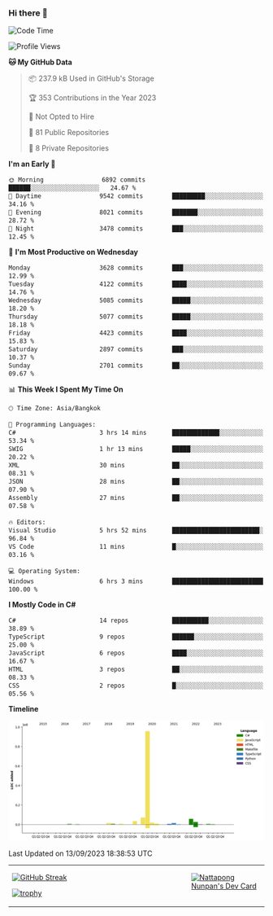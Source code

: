 ### Hi there 👋

<!--START_SECTION:waka-->
![Code Time](http://img.shields.io/badge/Code%20Time-725%20hrs%2015%20mins-blue)

![Profile Views](http://img.shields.io/badge/Profile%20Views-0-blue)

**🐱 My GitHub Data** 

> 📦 237.9 kB Used in GitHub's Storage 
 > 
> 🏆 353 Contributions in the Year 2023
 > 
> 🚫 Not Opted to Hire
 > 
> 📜 81 Public Repositories 
 > 
> 🔑 8 Private Repositories 
 > 
**I'm an Early 🐤** 

```text
🌞 Morning                6892 commits        ██████░░░░░░░░░░░░░░░░░░░   24.67 % 
🌆 Daytime                9542 commits        █████████░░░░░░░░░░░░░░░░   34.16 % 
🌃 Evening                8021 commits        ███████░░░░░░░░░░░░░░░░░░   28.72 % 
🌙 Night                  3478 commits        ███░░░░░░░░░░░░░░░░░░░░░░   12.45 % 
```
📅 **I'm Most Productive on Wednesday** 

```text
Monday                   3628 commits        ███░░░░░░░░░░░░░░░░░░░░░░   12.99 % 
Tuesday                  4122 commits        ████░░░░░░░░░░░░░░░░░░░░░   14.76 % 
Wednesday                5085 commits        █████░░░░░░░░░░░░░░░░░░░░   18.20 % 
Thursday                 5077 commits        █████░░░░░░░░░░░░░░░░░░░░   18.18 % 
Friday                   4423 commits        ████░░░░░░░░░░░░░░░░░░░░░   15.83 % 
Saturday                 2897 commits        ███░░░░░░░░░░░░░░░░░░░░░░   10.37 % 
Sunday                   2701 commits        ██░░░░░░░░░░░░░░░░░░░░░░░   09.67 % 
```


📊 **This Week I Spent My Time On** 

```text
🕑︎ Time Zone: Asia/Bangkok

💬 Programming Languages: 
C#                       3 hrs 14 mins       █████████████░░░░░░░░░░░░   53.34 % 
SWIG                     1 hr 13 mins        █████░░░░░░░░░░░░░░░░░░░░   20.22 % 
XML                      30 mins             ██░░░░░░░░░░░░░░░░░░░░░░░   08.31 % 
JSON                     28 mins             ██░░░░░░░░░░░░░░░░░░░░░░░   07.90 % 
Assembly                 27 mins             ██░░░░░░░░░░░░░░░░░░░░░░░   07.58 % 

🔥 Editors: 
Visual Studio            5 hrs 52 mins       ████████████████████████░   96.84 % 
VS Code                  11 mins             █░░░░░░░░░░░░░░░░░░░░░░░░   03.16 % 

💻 Operating System: 
Windows                  6 hrs 3 mins        █████████████████████████   100.00 % 
```

**I Mostly Code in C#** 

```text
C#                       14 repos            ██████████░░░░░░░░░░░░░░░   38.89 % 
TypeScript               9 repos             ██████░░░░░░░░░░░░░░░░░░░   25.00 % 
JavaScript               6 repos             ████░░░░░░░░░░░░░░░░░░░░░   16.67 % 
HTML                     3 repos             ██░░░░░░░░░░░░░░░░░░░░░░░   08.33 % 
CSS                      2 repos             █░░░░░░░░░░░░░░░░░░░░░░░░   05.56 % 
```



**Timeline**

![Lines of Code chart](https://raw.githubusercontent.com/aixasz/aixasz/main/assets/bar_graph.png)


 Last Updated on 13/09/2023 18:38:53 UTC
<!--END_SECTION:waka-->

<table>
<tr>
<td width="70%" valign="top">
 
 [![GitHub Streak](http://github-readme-streak-stats.herokuapp.com?user=aixasz&theme=github-dark&hide_border=true&date_format=%5BY%20%5DM%20j)](https://git.io/streak-stats)

 [![trophy](https://github-profile-trophy.vercel.app/?username=aixasz&theme=onedark)](https://github.com/ryo-ma/github-profile-trophy)
 </td>
<td width="30%" valign="top">
 
<a href="https://app.daily.dev/aixasz"><img src="https://api.daily.dev/devcards/403207936e6547c9a85ea449e9f3abe8.png?r=re8" alt="Nattapong Nunpan's Dev Card"/></a>

 </td>
</tr>
</table>
 
